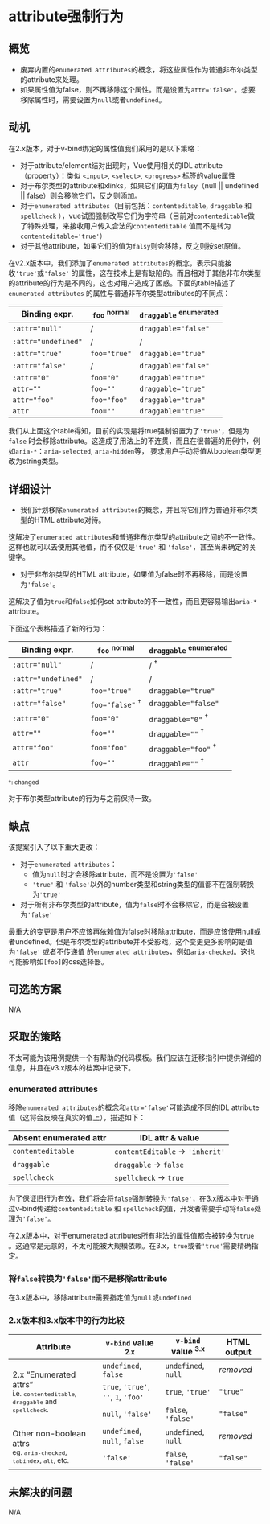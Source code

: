 # attribute强制行为

## 概览

- 废弃内置的`enumerated attributes`的概念，将这些属性作为普通非布尔类型的attribute来处理。
- 如果属性值为false，则不再移除这个属性。而是设置为`attr='false'`。想要移除属性时，需要设置为`null`或者`undefined`。

## 动机

在2.x版本，对于v-bind绑定的属性值我们采用的是以下策略：

- 对于attribute/element结对出现时，Vue使用相关的IDL attribute（property）：类似 `<input>`, `<select>`, `<progress>`
  标签的value属性
- 对于布尔类型的attribute和xlinks，如果它们的值为`falsy`（null || undefined || false）则会移除它们，反之则添加。
- 对于`enumerated attributes`（目前包括：`contenteditable`, `draggable` 和 `spellcheck`
  ），vue试图强制改写它们为字符串（目前对`contenteditable`做了特殊处理，来接收用户传入合法的`contenteditable`
  值而不是转为`contenteditable='true'`）
- 对于其他attribute，如果它们的值为`falsy`则会移除，反之则按set原值。

在v2.x版本中，我们添加了`enumerated attributes`的概念，表示只能接收`'true'`或`'false'`
的属性，这在技术上是有缺陷的。而且相对于其他非布尔类型的attribute的行为是不同的，这也对用户造成了困惑。下面的table描述了`enumerated attributes`
的属性与普通非布尔类型attributes的不同点：

| Binding expr.       | `foo` <sup>normal</sup> | `draggable` <sup>enumerated</sup> |
|---------------------|-------------------------|-----------------------------------|
| `:attr="null"`      | /                       | `draggable="false"`               |
| `:attr="undefined"` | /                       | /                                 |
| `:attr="true"`      | `foo="true"`            | `draggable="true"`                |
| `:attr="false"`     | /                       | `draggable="false"`               |
| `:attr="0"`         | `foo="0"`               | `draggable="true"`                |
| `attr=""`           | `foo=""`                | `draggable="true"`                |
| `attr="foo"`        | `foo="foo"`             | `draggable="true"`                |
| `attr`              | `foo=""`                | `draggable="true"`                |

我们从上面这个table得知，目前的实现是将true强制设置为了`'true'`，但是为`false`
时会移除attribute。这造成了用法上的不连贯，而且在很普遍的用例中，例如`aria-*`：`aria-selected`, `aria-hidden`等，
要求用户手动将值从boolean类型更改为string类型。

## 详细设计

- 我们计划移除`enumerated attributes`的概念，并且将它们作为普通非布尔类型的HTML attribute对待。

这解决了`enumerated attributes`和普通非布尔类型的attribute之间的不一致性。这样也就可以去使用其他值，而不仅仅是`'true'`
和 `'false'`，甚至尚未确定的关键字。

- 对于非布尔类型的HTML attribute，如果值为false时不再移除，而是设置为`'false'`。

这解决了值为`true`和`false`如何set attribute的不一致性，而且更容易输出`aria-*` attribute。

下面这个表格描述了新的行为：

| Binding expr.       | `foo` <sup>normal</sup>    | `draggable` <sup>enumerated</sup> |
|---------------------|----------------------------|-----------------------------------|
| `:attr="null"`      | /                          | / <sup>†</sup>                    |
| `:attr="undefined"` | /                          | /                                 |
| `:attr="true"`      | `foo="true"`               | `draggable="true"`                |
| `:attr="false"`     | `foo="false"` <sup>†</sup> | `draggable="false"`               |
| `:attr="0"`         | `foo="0"`                  | `draggable="0"` <sup>†</sup>      |
| `attr=""`           | `foo=""`                   | `draggable=""` <sup>†</sup>       |
| `attr="foo"`        | `foo="foo"`                | `draggable="foo"` <sup>†</sup>    |
| `attr`              | `foo=""`                   | `draggable=""` <sup>†</sup>       |

<small>†: changed</small>

对于布尔类型attribute的行为与之前保持一致。

## 缺点

该提案引入了以下重大更改：

- 对于`enumerated attributes`：
    - 值为`null`时才会移除attribute，而不是设置为`'false'`
    - `'true'` 和 `'false'`以外的number类型和string类型的值都不在强制转换为`'true'`
- 对于所有非布尔类型的attribute，值为`false`时不会移除它，而是会被设置为`'false'`

最重大的变更是用户不应该再依赖值为false时移除attribute，而是应该使用null或者undefined。但是布尔类型的attribute并不受影戏，这个变更更多影响的是值为`'false'`
或者不传递值
的`enumerated attributes`，例如`aria-checked`。这也可能影响如`[foo]`的css选择器。

## 可选的方案

N/A

## 采取的策略

不太可能为该用例提供一个有帮助的代码模板。我们应该在迁移指引中提供详细的信息，并且在v3.x版本的档案中记录下。

### enumerated attributes

移除`enumerated attributes`的概念和`attr='false'`可能造成不同的IDL attribute值（这将会反映在真实的值上），描述如下：

| Absent enumerated attr | IDL attr & value                     |
|------------------------|--------------------------------------|
| `contenteditable`      | `contentEditable` &rarr; `'inherit'` |
| `draggable`            | `draggable` &rarr; `false`           |
| `spellcheck`           | `spellcheck` &rarr; `true`           |

为了保证旧行为有效，我们将会将`false`强制转换为`'false'`，在3.x版本中对于通过v-bind传递给`contenteditable`
和 `spellcheck`的值，开发者需要手动将`false`处理为`'false'`。

在2.x版本中，对于enumerated attributes所有非法的属性值都会被转换为`true`
。这通常是无意的，不太可能被大规模依赖。在3.x，`true`或者`'true'`需要精确指定。

### 将`false`转换为`'false'`而不是移除attribute

在3.x版本中，移除attribute需要指定值为`null`或`undefined`

### 2.x版本和3.x版本中的行为比较

<table>
  <thead>
    <tr>
      <th>Attribute</th>
      <th><code>v-bind</code> value <sup>2.x</sup></th>
      <th><code>v-bind</code> value <sup>3.x</sup></th>
      <th>HTML output</th>
    </tr>
  </thead>
  <tbody>
    <tr>
      <td rowspan="3">2.x “Enumerated attrs”<br><small>i.e. <code>contenteditable</code>, <code>draggable</code> and <code>spellcheck</code>.</small></td>
      <td><code>undefined</code>, <code>false</code></td>
      <td><code>undefined</code>, <code>null</code></td>
      <td><i>removed</i></td>
    </tr>
    <tr>
      <td>
        <code>true</code>, <code>'true'</code>, <code>''</code>, <code>1</code>,
        <code>'foo'</code>
      </td>
      <td><code>true</code>, <code>'true'</code></td>
      <td><code>"true"</code></td>
    </tr>
    <tr>
      <td><code>null</code>, <code>'false'</code></td>
      <td><code>false</code>, <code>'false'</code></td>
      <td><code>"false"</code></td>
    </tr>
    <tr>
      <td rowspan="2">Other non-boolean attrs<br><small>eg. <code>aria-checked</code>, <code>tabindex</code>, <code>alt</code>, etc.</small></td>
      <td><code>undefined</code>, <code>null</code>, <code>false</code></td>
      <td><code>undefined</code>, <code>null</code></td>
      <td><i>removed</i></td>
    </tr>
    <tr>
      <td><code>'false'</code></td>
      <td><code>false</code>, <code>'false'</code></td>
      <td><code>"false"</code></td>
    </tr>
  </tbody>
</table>

## 未解决的问题

N/A

